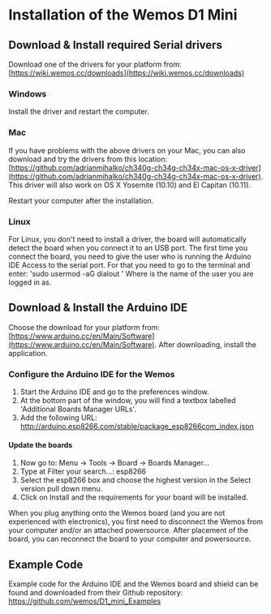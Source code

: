 # Installation of the Wemos D1 Mini
## Download & Install required Serial drivers
Download one of the drivers for your platform from: [https://wiki.wemos.cc/downloads](https://wiki.wemos.cc/downloads)

### Windows
Install the driver and restart the computer.

### Mac
If you have problems with the above drivers on your Mac, you can also download and try the drivers from this location: [https://github.com/adrianmihalko/ch340g-ch34g-ch34x-mac-os-x-driver](https://github.com/adrianmihalko/ch340g-ch34g-ch34x-mac-os-x-driver). This driver will also work on OS X Yosemite (10.10) and El Capitan (10.11).

Restart your computer after the installation.

### Linux
For Linux, you don't need to install a driver, the board will automatically detect the board when you connect it to an USB port. The first time you connect the board, you need to give the user who is running the Arduino IDE Access to the serial port. For that you need to go to the terminal and enter: 'sudo usermod -aG dialout <username>'
Where <username> is the name of the user you are logged in as.

## Download & Install the Arduino IDE
Choose the download for your platform from: [https://www.arduino.cc/en/Main/Software](https://www.arduino.cc/en/Main/Software).
After downloading, install the application.

### Configure the Arduino IDE for the Wemos
1. Start the Arduino IDE and go to the preferences window.
1. At the bottom part of the window, you will find a textbox labelled 'Additional Boards Manager URLs'.
1. Add the following URL: http://arduino.esp8266.com/stable/package_esp8266com_index.json

#### Update the boards
1. Now go to: Menu -> Tools -> Board -> Boards Manager...
1. Type at Filter your search...: esp8266<enter>
1. Select the esp8266 box and choose the highest version in the Select version pull down menu.
1. Click on Install and the requirements for your board will be installed.

When you plug anything onto the Wemos board (and you are not experienced with electronics), you first need to disconnect the Wemos from your computer and/or an attached powersource. After placement of the board, you can reconnect the board to your computer and powersource.

## Example Code
Example code for the Arduino IDE and the Wemos board and shield can be found and downloaded from their Github repository: https://github.com/wemos/D1_mini_Examples
